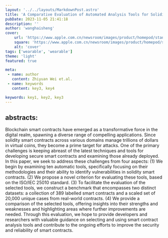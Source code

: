 ```yaml
---
layout: '../../layouts/MarkdownPost.astro'
title: 'A Comparative Evaluation of Automated Analysis Tools for Solidity Smart Contracts'
pubDate: 2023-11-05 21:41:18
description: ''
author: 'wanghaisheng'
cover:
    url: 'https://www.apple.com.cn/newsroom/images/product/homepod/standard/Apple-HomePod-hero-230118_big.jpg.large_2x.jpg'
    square: 'https://www.apple.com.cn/newsroom/images/product/homepod/standard/Apple-HomePod-hero-230118_big.jpg.large_2x.jpg'
    alt: 'cover'
tags: ['wearable', 'wearable'] 
theme: 'light'
featured: true

meta:
 - name: author
   content: Zhiyuan Wei et.al.
 - name: keywords
   content: key3, key4

keywords: key1, key2, key3
---
```

## abstracts:
Blockchain smart contracts have emerged as a transformative force in the digital realm, spawning a diverse range of compelling applications. Since solidity smart contracts across various domains manage trillions of dollars in virtual coins, they become a prime target for attacks. One of the primary challenges is keeping abreast of the latest techniques and tools for developing secure smart contracts and examining those already deployed. In this paper, we seek to address these challenges from four aspects: (1) We begin by examining ten automatic tools, specifically focusing on their methodologies and their ability to identify vulnerabilities in solidity smart contracts. (2) We propose a novel criterion for evaluating these tools, based on the ISO/IEC 25010 standard. (3) To facilitate the evaluation of the selected tools, we construct a benchmark that encompasses two distinct datasets: a collection of 389 labelled smart contracts and a scaled set of 20,000 unique cases from real-world contracts. (4) We provide a comparison of the selected tools, offering insights into their strengths and weaknesses and highlighting areas where further improvements are needed. Through this evaluation, we hope to provide developers and researchers with valuable guidance on selecting and using smart contract analysis tools and contribute to the ongoing efforts to improve the security and reliability of smart contracts.
